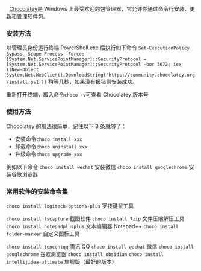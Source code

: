  
[Chocolatey](https://community.chocolatey.org/)是 Windows 上最受欢迎的包管理器，它允许你通过命令行安装、更新和管理软件包。

### 安装方法

以管理员身份运行终端 PowerShell.exe 后执行如下命令
 `Set-ExecutionPolicy Bypass -Scope Process -Force; [System.Net.ServicePointManager]::SecurityProtocol = [System.Net.ServicePointManager]::SecurityProtocol -bor 3072; iex ((New-Object System.Net.WebClient).DownloadString('https://community.chocolatey.org/install.ps1'))`
稍等几秒，如果没有报错则安装成功。

重新打开终端，敲入命令`choco -v`可查看 Chocolatey 版本号

### 使用方法

Chocolatey 的用法很简单，记住以下 3 条就够了：
- 安装命令`choco install xxx`
- 卸载命令`choco uninstall xxx`
- 升级命令`choco upgrade xxx`

例如以下命令
`choco install wechat` 安装微信
`choco install googlechrome` 安装谷歌浏览器

### 常用软件的安装命令集

`choco install logitech-options-plus` 罗技键鼠工具

`choco install fscapture` 截图软件
`choco install 7zip` 文件压缩解压工具
`choco install notepadplusplus` 文本编辑器 Notepad++
`choco install folder-marker` 自定义图标工具

`choco install tencentqq` 腾讯 QQ
`choco install wechat` 微信
`choco install googlechrome` 谷歌浏览器
`choco install obsidian`
`choco install intellijidea-ultimate` 旗舰版（最好的版本）
